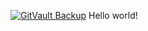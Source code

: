 [![GitVault Backup](https://img.shields.io/badge/GitVault-Protected-blue)](https://ipfs.io/ipfs/bafybeieb656dhkmhyykergfdsdobprvwfbbs2pvqdobcw2wppry33ohxra)
Hello world!

